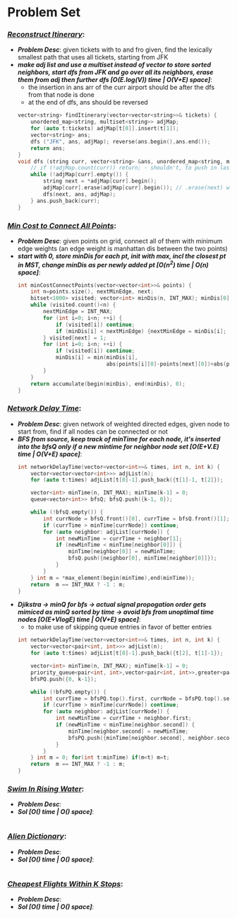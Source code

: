 # Problem Set

### ***[Reconstruct Itinerary](https://leetcode.com/problems/reconstruct-itinerary/)***:
- ***Problem Desc***: given tickets with to and fro given, find the lexically smallest path that uses all tickets, starting from JFK
- ***make adj list and use a multiset instead of vector to store sorted neighbors, start dfs from JFK and go over all its neighbors, erase them from adj then further dfs [O(E.log(V)) time | O(V+E) space]***:
  - the insertion in ans arr of the curr airport should be after the dfs from that node is done
  - at the end of dfs, ans should be reversed
  ```cpp
  vector<string> findItinerary(vector<vector<string>>& tickets) {
      unordered_map<string, multiset<string>> adjMap;
      for (auto t:tickets) adjMap[t[0]].insert(t[1]);
      vector<string> ans;
      dfs ("JFK", ans, adjMap); reverse(ans.begin(),ans.end());
      return ans;
  }
  void dfs (string curr, vector<string> &ans, unordered_map<string, multiset<string>> &adjMap) {
      // if (!adjMap.count(curr)) return; - shouldn't, to push in last stop of path
      while (!adjMap[curr].empty()) {
          string next = *adjMap[curr].begin();
          adjMap[curr].erase(adjMap[curr].begin()); // .erase(next) will remove all instances of next
          dfs(next, ans, adjMap);
      } ans.push_back(curr);
  }
  ```

### ***[Min Cost to Connect All Points](https://leetcode.com/problems/min-cost-to-connect-all-points/)***:
- ***Problem Desc***: given points on grid, connect all of them with minimum edge weights (an edge weight is manhattan dis between the two points)
- ***start with 0, store minDis for each pt, init with max, incl the closest pt in MST, change minDis as per newly added pt [O(n<sup>2</sup>) time | O(n) space]***:
  ```cpp
  int minCostConnectPoints(vector<vector<int>>& points) {
      int n=points.size(), nextMinEdge, next;
      bitset<1000> visited; vector<int> minDis(n, INT_MAX); minDis[0]=0;
      while (visited.count()<n) {
          nextMinEdge = INT_MAX;
          for (int i=0; i<n; ++i) {
              if (visited[i]) continue;
              if (minDis[i] < nextMinEdge) {nextMinEdge = minDis[i]; next = i;}
          } visited[next] = 1;
          for (int i=0; i<n; ++i) {
              if (visited[i]) continue;
              minDis[i] = min(minDis[i], 
                              abs(points[i][0]-points[next][0])+abs(points[i][1]-points[next][1]));
          }
      }
      return accumulate(begin(minDis), end(minDis), 0);
  }
  ```

### ***[Network Delay Time](https://leetcode.com/problems/network-delay-time/)***:
- ***Problem Desc***: given network of weighted directed edges, given node to start from, find if all nodes can be connected or not
- ***BFS from source, keep track of minTime for each node, it's inserted into the bfsQ only if a new mintime for neighbor node set [O(E+V.E) time | O(V+E) space]***:
  ```cpp
  int networkDelayTime(vector<vector<int>>& times, int n, int k) {
      vector<vector<vector<int>>> adjList(n);
      for (auto t:times) adjList[t[0]-1].push_back({t[1]-1, t[2]}); 

      vector<int> minTime(n, INT_MAX); minTime[k-1] = 0;
      queue<vector<int>> bfsQ; bfsQ.push({k-1, 0});

      while (!bfsQ.empty()) {
          int currNode = bfsQ.front()[0], currTime = bfsQ.front()[1]; bfsQ.pop();
          if (currTime > minTime[currNode]) continue;
          for (auto neighbor: adjList[currNode]) {
              int newMinTime = currTime + neighbor[1];
              if (newMinTime < minTime[neighbor[0]]) {
                  minTime[neighbor[0]] = newMinTime;
                  bfsQ.push({neighbor[0], minTime[neighbor[0]]});
              }
          }
      } int m = *max_element(begin(minTime),end(minTime));
      return  m == INT_MAX ? -1 : m;
  }
  ```
- ***Djikstra -> minQ for bfs -> actual signal propogation order gets mimiced as minQ sorted by time -> avoid bfs from unoptimal time nodes [O(E+VlogE) time | O(V+E) space]***:
  - to make use of skipping queue entries in favor of better entries
  ```cpp
  int networkDelayTime(vector<vector<int>>& times, int n, int k) {
      vector<vector<pair<int, int>>> adjList(n);
      for (auto t:times) adjList[t[0]-1].push_back({t[2], t[1]-1}); 

      vector<int> minTime(n, INT_MAX); minTime[k-1] = 0;
      priority_queue<pair<int, int>,vector<pair<int, int>>,greater<pair<int, int>>> bfsPQ;
      bfsPQ.push({0, k-1});

      while (!bfsPQ.empty()) {
          int currTime = bfsPQ.top().first, currNode = bfsPQ.top().second; bfsPQ.pop();
          if (currTime > minTime[currNode]) continue;
          for (auto neighbor: adjList[currNode]) {
              int newMinTime = currTime + neighbor.first;
              if (newMinTime < minTime[neighbor.second]) {
                  minTime[neighbor.second] = newMinTime;
                  bfsPQ.push({minTime[neighbor.second], neighbor.second});
              }
          }
      } int m = 0; for(int t:minTime) if(m<t) m=t;
      return  m == INT_MAX ? -1 : m;
  }
  ```

### ***[Swim In Rising Water](https://leetcode.com/problems/swim-in-rising-water/)***:
- ***Problem Desc***:
- ***Sol [O() time | O() space]***:
  ```cpp
  ```

### ***[Alien Dictionary](https://leetcode.com/problems/alien-dictionary/)***:
- ***Problem Desc***:
- ***Sol [O() time | O() space]***:
  ```cpp
  ```

### ***[Cheapest Flights Within K Stops](https://leetcode.com/problems/cheapest-flights-within-k-stops/)***:
- ***Problem Desc***:
- ***Sol [O() time | O() space]***:
  ```cpp
  ```
